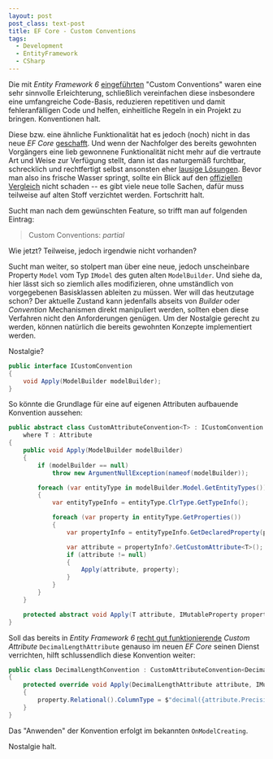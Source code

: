 ```yaml
---
layout: post
post_class: text-post
title: EF Core - Custom Conventions
tags:
  - Development
  - EntityFramework
  - CSharp
---
```


Die mit *Entity Framework 6* [eingeführten][0] "Custom Conventions" waren eine sehr sinnvolle Erleichterung, schließlich vereinfachen diese insbesondere eine umfangreiche Code-Basis, reduzieren repetitiven und damit fehleranfälligen Code und helfen, einheitliche Regeln in ein Projekt zu bringen. Konventionen halt.

Diese bzw. eine ähnliche Funktionalität hat es jedoch (noch) nicht in das neue *EF Core* [geschafft][1]. Und wenn der Nachfolger des bereits gewohnten Vorgängers eine lieb gewonnene Funktionalität nicht mehr auf die vertraute Art und Weise zur Verfügung stellt, dann ist das naturgemäß furchtbar, schrecklich und rechtfertigt selbst ansonsten eher [lausige Lösungen][2]. Bevor man also ins frische Wasser springt, sollte ein Blick auf den [offiziellen Vergleich][3] nicht schaden -- es gibt viele neue tolle Sachen, dafür muss teilweise auf alten Stoff verzichtet werden. Fortschritt halt.

Sucht man nach dem gewünschten Feature, so trifft man auf folgenden Eintrag:

> Custom Conventions: *partial*

Wie jetzt? Teilweise, jedoch irgendwie nicht vorhanden?

Sucht man weiter, so stolpert man über eine neue, jedoch unscheinbare Property `Model` vom Typ `IModel` des guten alten `ModelBuilder`. Und siehe da, hier lässt sich so ziemlich alles modifizieren, ohne umständlich von vorgegebenen Basisklassen ableiten zu müssen. Wer will das heutzutage schon? Der aktuelle Zustand kann jedenfalls abseits von *Builder* oder *Convention* Mechanismen direkt manipuliert werden, sollten eben diese Verfahren nicht den Anforderungen genügen. Um der Nostalgie gerecht zu werden, können natürlich die bereits gewohnten Konzepte implementiert werden.

Nostalgie?

```csharp
public interface ICustomConvention
{
    void Apply(ModelBuilder modelBuilder);
}
```

So könnte die Grundlage für eine auf eigenen Attributen aufbauende Konvention aussehen:

```csharp
public abstract class CustomAttributeConvention<T> : ICustomConvention
    where T : Attribute
{
    public void Apply(ModelBuilder modelBuilder)
    {
        if (modelBuilder == null)
            throw new ArgumentNullException(nameof(modelBuilder));

        foreach (var entityType in modelBuilder.Model.GetEntityTypes())
        {
            var entityTypeInfo = entityType.ClrType.GetTypeInfo();

            foreach (var property in entityType.GetProperties())
            {
                var propertyInfo = entityTypeInfo.GetDeclaredProperty(property.Name);

                var attribute = propertyInfo?.GetCustomAttribute<T>();
                if (attribute != null)
                {
                    Apply(attribute, property);
                }
            }
        }
    }

    protected abstract void Apply(T attribute, IMutableProperty property);
}
```

Soll das bereits in *Entity Framework 6* [recht gut funktionierende][4] *Custom Attribute* `DecimalLengthAttribute` genauso im neuen *EF Core* seinen Dienst verrichten, hilft schlussendlich diese Konvention weiter:

```csharp
public class DecimalLengthConvention : CustomAttributeConvention<DecimalLengthAttribute>
{
    protected override void Apply(DecimalLengthAttribute attribute, IMutableProperty property)
    {
        property.Relational().ColumnType = $"decimal({attribute.Precision},{attribute.Scale})";
    }
}
```

Das "Anwenden" der Konvention erfolgt im bekannten `OnModelCreating`.

Nostalgie halt.


[0]: https://msdn.microsoft.com/library/jj819164.aspx
[1]: https://github.com/aspnet/EntityFramework/issues/214
[2]: https://blogs.msmvps.com/ricardoperes/2016/06/12/implementing-missing-features-in-entity-framework-core-part-4-conventions/
[3]: https://docs.efproject.net/en/latest/efcore-vs-ef6/features.html
[4]: /2015/01/04/taming-decimals-with-entity-framework/

